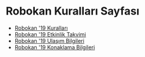 # Robokan Kuralları Sayfası

- [Robokan '19 Kuralları](/robokan_19_kurallar/)
- [Robokan '19 Etkinlik Takvimi](/etkinlik_takvimi.md)
- [Robokan '19 Ulaşım Bilgileri](/ulasim.md)
- [Robokan '19 Konaklama Bilgileri](/konaklama.md)
